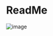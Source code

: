 # ReadMe
	
![image](https://user-images.githubusercontent.com/20708370/231572969-3bbfe178-7c19-4b77-a9b0-24e9b49b91c4.png)

